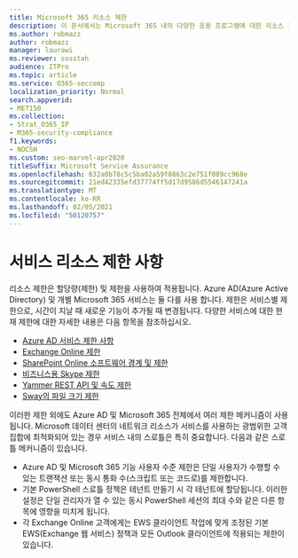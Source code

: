 ```yaml
---
title: Microsoft 365 리소스 제한
description: 이 문서에서는 Microsoft 365 내의 다양한 응용 프로그램에 대한 리소스 제한에 대한 정보를 찾을 수 있습니다.
ms.author: robmazz
author: robmazz
manager: laurawi
ms.reviewer: sosstah
audience: ITPro
ms.topic: article
ms.service: O365-seccomp
localization_priority: Normal
search.appverid:
- MET150
ms.collection:
- Strat_O365_IP
- M365-security-compliance
f1.keywords:
- NOCSH
ms.custom: seo-marvel-apr2020
titleSuffix: Microsoft Service Assurance
ms.openlocfilehash: 632a0b78c5c5ba02a59f8863c2e751f009cc968e
ms.sourcegitcommit: 21ed42335efd37774ff5d17d9586d5546147241a
ms.translationtype: MT
ms.contentlocale: ko-KR
ms.lasthandoff: 02/05/2021
ms.locfileid: "50120757"
---
```

# <a name="service-resource-limits"></a>서비스 리소스 제한 사항

리소스 제한은 할당량(제한) 및 제한을 사용하여 적용됩니다. Azure AD(Azure Active Directory) 및 개별 Microsoft 365 서비스는 둘 다를 사용 합니다. 제한은 서비스별 제한으로, 시간이 지날 때 새로운 기능이 추가될 때 변경됩니다. 다양한 서비스에 대한 현재 제한에 대한 자세한 내용은 다음 항목을 참조하십시오.

- [Azure AD 서비스 제한 사항](/azure/azure-resource-manager/management/azure-subscription-service-limits)
- [Exchange Online 제한](/office365/servicedescriptions/exchange-online-service-description/exchange-online-limits)
- [SharePoint Online 소프트웨어 경계 및 제한](https://support.office.com/article/SharePoint-Online-software-boundaries-and-limits-8F34FF47-B749-408B-ABC0-B605E1F6D498)
- [비즈니스용 Skype 제한](https://technet.microsoft.com/library/skype-for-business-online-limits.aspx)
- [Yammer REST API 및 속도 제한](https://developer.yammer.com/docs/rest-api-rate-limits)
- [Sway의 파일 크기 제한](https://support.office.com/article/File-size-limits-in-Sway-4db21bc6-b42b-499f-9272-66e089db109f)

이러한 제한 외에도 Azure AD 및 Microsoft 365 전체에서 여러 제한 메커니즘이 사용됩니다. Microsoft 데이터 센터의 네트워크 리소스가 서비스를 사용하는 광범위한 고객 집합에 최적화되어 있는 경우 서비스 내의 스로틀은 특히 중요합니다. 다음과 같은 스로틀 메커니즘이 있습니다.

- Azure AD 및 Microsoft 365 기능 사용자 수준 제한은 단일 사용자가 수행할 수 있는 트랜잭션 또는 동시 통화 수(스크립트 또는 코드로)를 제한합니다.
- 기본 PowerShell 스로틀 정책은 테넌트 만들기 시 각 테넌트에 할당됩니다. 이러한 설정은 단일 관리자가 열 수 있는 동시 PowerShell 세션의 최대 수와 같은 다른 항목에 영향을 미치게 됩니다.
- 각 Exchange Online 고객에게는 EWS 클라이언트 작업에 맞게 조정된 기본 EWS(Exchange 웹 서비스) 정책과 모든 Outlook 클라이언트에 적용되는 제한이 있습니다.
